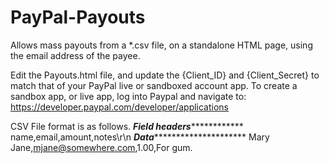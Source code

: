# PayPal-Payouts
Allows mass payouts from a *.csv file, on a standalone HTML page, using the email address of the payee.

Edit the Payouts.html file, and update the {Client_ID} and {Client_Secret} to match that of your PayPal live or sandboxed account app.
To create a sandbox app, or live app, log into Paypal and navigate to: https://developer.paypal.com/developer/applications

CSV File format is as follows.
*************Field headers*************************
name,email,amount,notes\r\n
*************Data**********************************
Mary Jane,mjane@somewhere.com,1.00,For gum.
